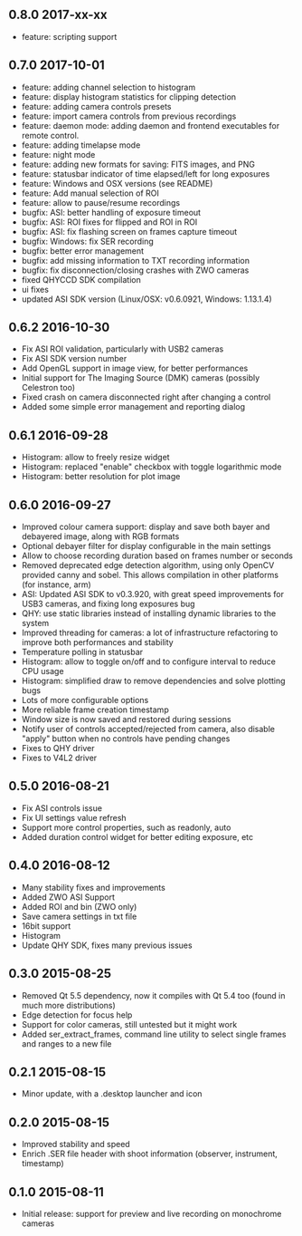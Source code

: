 ## 0.8.0 2017-xx-xx
  - feature: scripting support
  
## 0.7.0 2017-10-01
 - feature: adding channel selection to histogram
 - feature: display histogram statistics for clipping detection
 - feature: adding camera controls presets
 - feature: import camera controls from previous recordings
 - feature: daemon mode: adding daemon and frontend executables for remote control.
 - feature: adding timelapse mode
 - feature: night mode
 - feature: adding new formats for saving: FITS images, and PNG
 - feature: statusbar indicator of time elapsed/left for long exposures
 - feature: Windows and OSX versions (see README)
 - feature: Add manual selection of ROI
 - feature: allow to pause/resume recordings
 - bugfix: ASI: better handling of exposure timeout
 - bugfix: ASI: ROI fixes for flipped and ROI in ROI
 - bugfix: ASI: fix flashing screen on frames capture timeout
 - bugfix: Windows: fix SER recording
 - bugfix: better error management
 - bugfix: add missing information to TXT recording information
 - bugfix: fix disconnection/closing crashes with ZWO cameras
 - fixed QHYCCD SDK compilation
 - ui fixes
 - updated ASI SDK version (Linux/OSX: v0.6.0921, Windows: 1.13.1.4)
 
## 0.6.2 2016-10-30
 - Fix ASI ROI validation, particularly with USB2 cameras
 - Fix ASI SDK version number
 - Add OpenGL support in image view, for better performances
 - Initial support for The Imaging Source (DMK) cameras (possibly Celestron too)
 - Fixed crash on camera disconnected right after changing a control
 - Added some simple error management and reporting dialog

## 0.6.1 2016-09-28
 - Histogram: allow to freely resize widget
 - Histogram: replaced "enable" checkbox with toggle logarithmic mode
 - Histogram: better resolution for plot image
 
## 0.6.0 2016-09-27
 - Improved colour camera support: display and save both bayer and debayered image, along with RGB formats
 - Optional debayer filter for display configurable in the main settings
 - Allow to choose recording duration based on frames number or seconds
 - Removed deprecated edge detection algorithm, using only OpenCV provided canny and sobel. This allows compilation in other platforms (for instance, arm)
 - ASI: Updated ASI SDK to v0.3.920, with great speed improvements for USB3 cameras, and fixing long exposures bug
 - QHY: use static libraries instead of installing dynamic libraries to the system
 - Improved threading for cameras: a lot of infrastructure refactoring to improve both performances and stability
 - Temperature polling in statusbar
 - Histogram: allow to toggle on/off and to configure interval to reduce CPU usage
 - Histogram: simplified draw to remove dependencies and solve plotting bugs
 - Lots of more configurable options
 - More reliable frame creation timestamp
 - Window size is now saved and restored during sessions
 - Notify user of controls accepted/rejected from camera, also disable "apply" button when no controls have pending changes
 - Fixes to QHY driver
 - Fixes to V4L2 driver
 
## 0.5.0 2016-08-21
 - Fix ASI controls issue
 - Fix UI settings value refresh
 - Support more control properties, such as readonly, auto
 - Added duration control widget for better editing exposure, etc

## 0.4.0 2016-08-12
 - Many stability fixes and improvements
 - Added ZWO ASI Support
 - Added ROI and bin (ZWO only)
 - Save camera settings in txt file
 - 16bit support
 - Histogram
 - Update QHY SDK, fixes many previous issues

## 0.3.0 2015-08-25
 - Removed Qt 5.5 dependency, now it compiles with Qt 5.4 too (found in much more distributions)
 - Edge detection for focus help
 - Support for color cameras, still untested but it might work
 - Added ser_extract_frames, command line utility to select single frames and ranges to a new file
 
## 0.2.1 2015-08-15
 - Minor update, with a .desktop launcher and icon

## 0.2.0 2015-08-15
 - Improved stability and speed
 - Enrich .SER file header with shoot information (observer, instrument, timestamp)

## 0.1.0 2015-08-11
 - Initial release: support for preview and live recording on monochrome cameras
